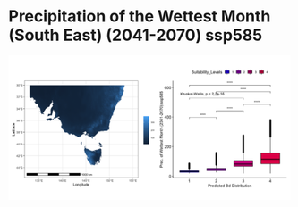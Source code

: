 # Precipitation of the Wettest Month (South East) (2041-2070) ssp585
![image info](../../Analysis_Plots/South_East_Extent_OnlyEnvs/Prec_of_Wettest_Month_SE_4170_585.png)